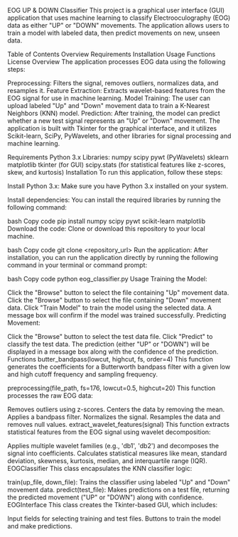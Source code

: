 EOG UP & DOWN Classifier
This project is a graphical user interface (GUI) application that uses machine learning to classify Electrooculography (EOG) data as either "UP" or "DOWN" movements. The application allows users to train a model with labeled data, then predict movements on new, unseen data.

Table of Contents
Overview
Requirements
Installation
Usage
Functions
License
Overview
The application processes EOG data using the following steps:

Preprocessing: Filters the signal, removes outliers, normalizes data, and resamples it.
Feature Extraction: Extracts wavelet-based features from the EOG signal for use in machine learning.
Model Training: The user can upload labeled "Up" and "Down" movement data to train a K-Nearest Neighbors (KNN) model.
Prediction: After training, the model can predict whether a new test signal represents an "Up" or "Down" movement.
The application is built with Tkinter for the graphical interface, and it utilizes Scikit-learn, SciPy, PyWavelets, and other libraries for signal processing and machine learning.

Requirements
Python 3.x
Libraries:
numpy
scipy
pywt (PyWavelets)
sklearn
matplotlib
tkinter (for GUI)
scipy.stats (for statistical features like z-scores, skew, and kurtosis)
Installation
To run this application, follow these steps:

Install Python 3.x: Make sure you have Python 3.x installed on your system.

Install dependencies: You can install the required libraries by running the following command:

bash
Copy code
pip install numpy scipy pywt scikit-learn matplotlib
Download the code: Clone or download this repository to your local machine.

bash
Copy code
git clone <repository_url>
Run the application: After installation, you can run the application directly by running the following command in your terminal or command prompt:

bash
Copy code
python eog_classifier.py
Usage
Training the Model:

Click the "Browse" button to select the file containing "Up" movement data.
Click the "Browse" button to select the file containing "Down" movement data.
Click "Train Model" to train the model using the selected data.
A message box will confirm if the model was trained successfully.
Predicting Movement:

Click the "Browse" button to select the test data file.
Click "Predict" to classify the test data.
The prediction (either "UP" or "DOWN") will be displayed in a message box along with the confidence of the prediction.
Functions
butter_bandpass(lowcut, highcut, fs, order=4)
This function generates the coefficients for a Butterworth bandpass filter with a given low and high cutoff frequency and sampling frequency.

preprocessing(file_path, fs=176, lowcut=0.5, highcut=20)
This function processes the raw EOG data:

Removes outliers using z-scores.
Centers the data by removing the mean.
Applies a bandpass filter.
Normalizes the signal.
Resamples the data and removes null values.
extract_wavelet_features(signal)
This function extracts statistical features from the EOG signal using wavelet decomposition:

Applies multiple wavelet families (e.g., 'db1', 'db2') and decomposes the signal into coefficients.
Calculates statistical measures like mean, standard deviation, skewness, kurtosis, median, and interquartile range (IQR).
EOGClassifier
This class encapsulates the KNN classifier logic:

train(up_file, down_file): Trains the classifier using labeled "Up" and "Down" movement data.
predict(test_file): Makes predictions on a test file, returning the predicted movement ("UP" or "DOWN") along with confidence.
EOGInterface
This class creates the Tkinter-based GUI, which includes:

Input fields for selecting training and test files.
Buttons to train the model and make predictions.
